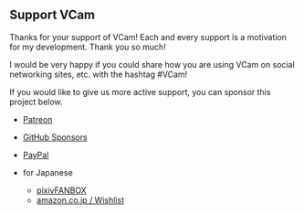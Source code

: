 Support VCam
---

Thanks for your support of VCam! Each and every support is a motivation for my development. Thank you so much!

I would be very happy if you could share how you are using VCam on social networking sites, etc. with the hashtag #VCam!

If you would like to give us more active support, you can sponsor this project below.

- [Patreon](https://www.patreon.com/tattn)
- [GitHub Sponsors](https://github.com/sponsors/tattn)
- [PayPal](https://www.paypal.com/paypalme/tattn)

- for Japanese
  - [pixivFANBOX](https://tattn.fanbox.cc/plans)
  - [amazon.co.jp / Wishlist](https://www.amazon.co.jp/hz/wishlist/ls/3SCV9RDEF2ZWJ)

